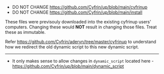 * DO NOT CHANGE https://github.com/Cyfrin/up/blob/main/cyfrinup
* DO NOT CHANGE https://github.com/Cyfrin/up/blob/main/install

These files were previsouly downloaded into the existing cyfrinup users' computers. Changing these would **NOT** result in changing those files. Treat these as immutable.

Refer https://github.com/Cyfrin/aderyn/tree/master/cyfrinup to understand how we redirect the old dynamic script to this new dynamic script.

------

* It only makes sense to allow changes in  `dynamic_script` located here - https://github.com/Cyfrin/up/blob/main/dynamic_script
  
